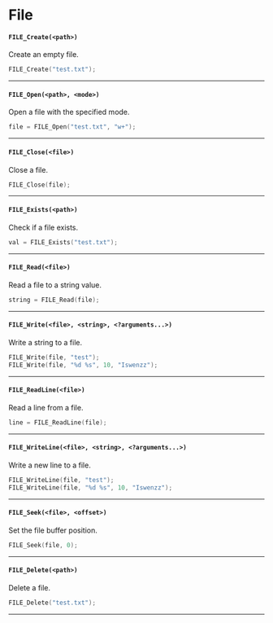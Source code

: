 # File

#### ``FILE_Create(<path>)``
Create an empty file.

```c
FILE_Create("test.txt");
```
<hr>

#### ``FILE_Open(<path>, <mode>)``
Open a file with the specified mode.

```c
file = FILE_Open("test.txt", "w+");
```
<hr>

#### ``FILE_Close(<file>)``
Close a file.

```c
FILE_Close(file);
```
<hr>

#### ``FILE_Exists(<path>)``
Check if a file exists.

```c
val = FILE_Exists("test.txt");
```
<hr>

#### ``FILE_Read(<file>)``
Read a file to a string value.

```c
string = FILE_Read(file);
```
<hr>

#### ``FILE_Write(<file>, <string>, <?arguments...>)``
Write a string to a file.

```c
FILE_Write(file, "test");
FILE_Write(file, "%d %s", 10, "Iswenzz");
```
<hr>

#### ``FILE_ReadLine(<file>)``
Read a line from a file.

```c
line = FILE_ReadLine(file);
```
<hr>

#### ``FILE_WriteLine(<file>, <string>, <?arguments...>)``
Write a new line to a file.

```c
FILE_WriteLine(file, "test");
FILE_WriteLine(file, "%d %s", 10, "Iswenzz");
```
<hr>

#### ``FILE_Seek(<file>, <offset>)``
Set the file buffer position.

```c
FILE_Seek(file, 0);
```
<hr>

#### ``FILE_Delete(<path>)``
Delete a file.

```c
FILE_Delete("test.txt");
```
<hr>
